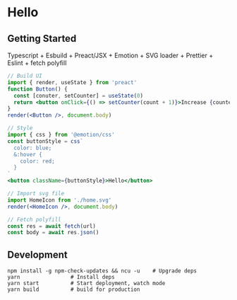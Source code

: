 # Hello

## Getting Started

Typescript + Esbuild + Preact/JSX + Emotion + SVG loader + Prettier + Eslint + fetch polyfill

```jsx
// Build UI
import { render, useState } from 'preact'
function Button() {
  const [conuter, setCounter] = useState(0)
  return <button onClick={() => setCounter(count + 1)}>Increase {counter}</button>
}
render(<Button />, document.body)

// Style
import { css } from '@emotion/css'
const buttonStyle = css`
  color: blue;
  &:hover {
    color: red;
  }
`
<button className={buttonStyle}>Hello</button>

// Import svg file
import HomeIcon from './home.svg'
render(<HomeIcon />, document.body)

// Fetch polyfill
const res = await fetch(url)
const body = await res.json()
```

## Development

```shell
npm install -g npm-check-updates && ncu -u    # Upgrade deps
yarn                # Install deps
yarn start          # Start deployment, watch mode
yarn build          # build for production
```
